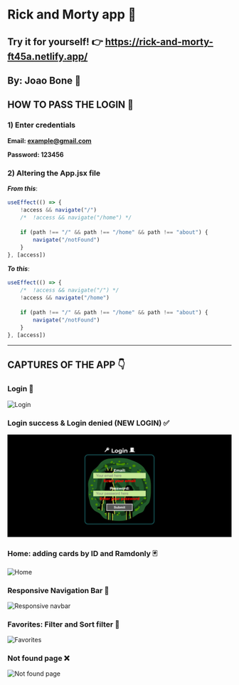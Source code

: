 # Rick and Morty app 👾

## Try it for yourself! 👉 https://rick-and-morty-ft45a.netlify.app/

## By: Joao Bone 🗿

## HOW TO PASS THE LOGIN 🛑

### 1) Enter credentials

**Email: example@gmail.com**

**Password: 123456**

### 2) Altering the App.jsx file

_**From this**_:

```js
useEffect(() => {
	!access && navigate("/")
	/* 	!access && navigate("/home") */

	if (path !== "/" && path !== "/home" && path !== "about") {
		navigate("/notFound")
	}
}, [access])
```

_**To this**_:

```js
useEffect(() => {
	/*  !access && navigate("/") */
	!access && navigate("/home")

	if (path !== "/" && path !== "/home" && path !== "about") {
		navigate("/notFound")
	}
}, [access])
```

---

## CAPTURES OF THE APP 👇

### Login 🚪

![Login](./public/login.gif)

### Login success & Login denied (NEW LOGIN) ✅

![New login](./public/new_login.gif)

### Home: adding cards by ID and Ramdonly 🃏

![Home](./public/home.gif)

### Responsive Navigation Bar 🚀

![Responsive navbar](./public/responsive_navbar.gif)

### Favorites: Filter and Sort filter 🌟

![Favorites](./public/favorites.gif)

### Not found page ❌

![Not found page](./public/Not_found.gif)
